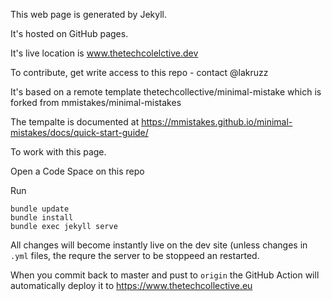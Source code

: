 This web page is generated by Jekyll.

It's hosted on GitHub pages.

It's live location is www.thetechcolelctive.dev

To contribute, get write access to this repo - contact @lakruzz

It's based on a remote template thetechcollective/minimal-mistake which is forked from mmistakes/minimal-mistakes

The tempalte is documented at https://mmistakes.github.io/minimal-mistakes/docs/quick-start-guide/

To work with this page.

Open a Code Space on this repo

Run

```
bundle update
bundle install
bundle exec jekyll serve
```

All changes will become instantly live on the dev site (unless changes in `.yml` files, the requre the server to be stoppeed an restarted.

When you commit back to master and pust to `origin` the GitHub Action will automatically deploy it to https://www.thetechcollective.eu